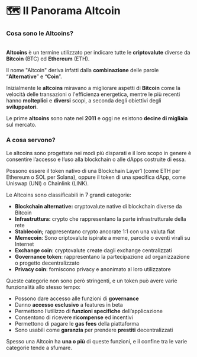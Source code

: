 # 🗺 Il Panorama Altcoin

### **Cosa sono le Altcoins?**

\
**Altcoins** è un termine utilizzato per indicare tutte le **criptovalute** diverse da **Bitcoin** (BTC) ed **Ethereum** (ETH).

Il nome "Altcoin" deriva infatti dalla **combinazione** delle parole “**Alternative**” e “**Coin**”.

Inizialmente le **altcoins** miravano a migliorare aspetti di **Bitcoin** come la velocità delle transazioni o l'efficienza energetica, mentre le più recenti hanno **molteplici** e **diversi** scopi, a seconda degli obiettivi degli **sviluppatori**.

Le prime **altcoins** sono nate nel **2011** e oggi ne esistono **decine di migliaia** sul mercato.

### A cosa servono? <a href="#a-cosa-servono" id="a-cosa-servono"></a>

Le altcoins sono progettate nei modi più disparati e il loro scopo in genere è consentire l’accesso e l’uso alla blockchain o alle dApps costruite di essa.

Possono essere il token nativo di una Blockchain Layer1 (come ETH per Ethereum o SOL per Solana), oppure il token di una specifica dApp, come Uniswap (UNI) o Chainlink (LINK).

Le Altcoins sono classificabili in 7 grandi categorie:

* **Blockchain alternative:** cryptovalute native di blockchain diverse da Bitcoin
* **Infrastruttura:** crypto che rappresentano la parte infrastrutturale della rete
* **Stablecoin;** rappresentano crypto ancorate 1:1 con una valuta fiat
* **Memecoin**: Sono criptovalute ispirate a meme, parodie o eventi virali su Internet
* **Exchange coin**: cryptovalute create dagli exchange centralizzati
* **Governance token**: rappresentano la partecipazione ad organizzazione o progetto decentralizzato
* **Privacy coin**: forniscono privacy e anonimato al loro utilizzatore&#x20;

Queste categorie non sono però stringenti, e un token può avere varie funzionalità allo stesso tempo:

* Possono dare accesso alle funzioni di **governance**
* Danno **accesso esclusivo** a features in beta
* Permettono l’utilizzo di **funzioni specifiche** dell’applicazione
* Consentono di ricevere **ricompense** ed incentivi
* Permettono di pagare le **gas fees** della piattaforma
* Sono usabili come **garanzia** per prendere **prestiti** decentralizzati

Spesso una Altcoin ha **una o più** di queste funzioni, e il confine tra le varie categorie tende a sfumare.

